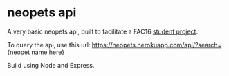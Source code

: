 # neopets api

A very basic neopets api, built to facilitate a FAC16 [student project](https://github.com/FAC-Sixteen/sylvia-sam-game).

To query the api, use this url: https://neopets.herokuapp.com/api/?search={neopet name here}

Build using Node and Express.

